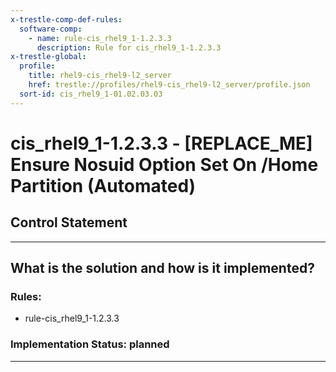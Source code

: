 ```yaml
---
x-trestle-comp-def-rules:
  software-comp:
    - name: rule-cis_rhel9_1-1.2.3.3
      description: Rule for cis_rhel9_1-1.2.3.3
x-trestle-global:
  profile:
    title: rhel9-cis_rhel9-l2_server
    href: trestle://profiles/rhel9-cis_rhel9-l2_server/profile.json
  sort-id: cis_rhel9_1-01.02.03.03
---
```


# cis_rhel9_1-1.2.3.3 - \[REPLACE_ME\] Ensure Nosuid Option Set On /Home Partition (Automated)

## Control Statement

______________________________________________________________________

## What is the solution and how is it implemented?

<!-- For implementation status enter one of: implemented, partial, planned, alternative, not-applicable -->

<!-- Note that the list of rules under ### Rules: is read-only and changes will not be captured after assembly to JSON -->

<!-- Add control implementation description here for control: cis_rhel9_1-1.2.3.3 -->

### Rules:

  - rule-cis_rhel9_1-1.2.3.3

### Implementation Status: planned

______________________________________________________________________
